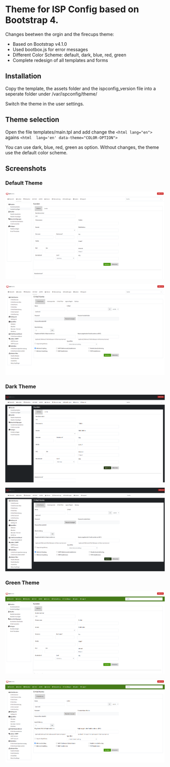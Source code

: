 # Theme for ISP Config based on Bootstrap 4.

Changes beetwen the orgin and the firecups theme:

 - Based on Bootstrap v4.1.0
 - Used bootbox.js for error messages
 - Different Color Scheme: default, dark, blue, red, green
 - Complete redesign of all templates and forms

## Installation

Copy the template, the assets folder and the ispconfig_version file into a seperate folder under /var/ispconfig/theme/

Switch the theme in the user settings.

## Theme selection

Open the file templates/main.tpl and add change the `<html lang="en">` agains `<html  lang='en' data-theme="COLOR-OPTION">`

You can use dark, blue, red, green as option. Without changes, the theme use the default color scheme.

## Screenshots

### Default Theme
![default 1](screenshots/default1.PNG)

![default 2](screenshots/default2.PNG)

### Dark Theme
![dark 1](screenshots/dark1.PNG)

![dark2](screenshots/dark2.PNG)

### Green Theme
![green 1](screenshots/green1.PNG)

![green 2](screenshots/green2.PNG)
